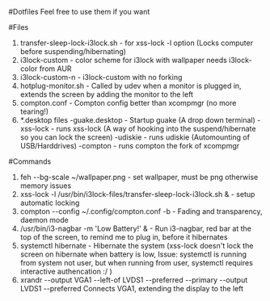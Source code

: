 #Dotfiles
Feel free to use them if you want

#Files
1. transfer-sleep-lock-i3lock.sh - for xss-lock -l option (Locks computer before suspending/hibernating)
2. i3lock-custom - color scheme for i3lock with wallpaper needs i3lock-color from AUR
3. i3lock-custom-n - i3lock-custom with no forking
4. hotplug-monitor.sh - Called by udev when a monitor is plugged in, extends the screen by adding the monitor to the left
5. compton.conf - Compton config better than xcompmgr (no more tearing!)
6. *.desktop files 
  -guake.desktop - Startup guake (A drop down terminal)
  -xss-lock - runs xss-lock (A way of hooking into the suspend/hibernate so you can lock the screen)
  -udiskie - runs udiskie (Automounting of USB/Harddrives)
  -compton - runs compton the fork of xcompmgr

#Commands
1. feh --bg-scale ~/wallpaper.png - set wallpaper, must be png otherwise memory issues
2. xss-lock -l /usr/bin/i3lock-files/transfer-sleep-lock-i3lock.sh & - setup automatic locking
3. compton --config ~/.config/compton.conf -b - Fading and transparency, daemon mode
4. /usr/bin/i3-nagbar -m 'Low Battery!' & - Run i3-nagbar, red bar at the top of the screen, to remind me to plug in, before it hibernates
5. systemctl hibernate - Hibernate the system (xss-lock doesn't lock the screen on hibernate when battery is low, 
   Issue: systemctl is running from system not user, but when running from user, systemctl requires interactive authencation :/ )
6. xrandr --output VGA1 --left-of LVDS1 --preferred --primary --output LVDS1 --preferred
   Connects VGA1, extending the display to the left
